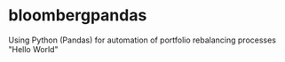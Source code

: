 # bloombergpandas
Using Python (Pandas) for automation of portfolio rebalancing processes 
"Hello World" 
